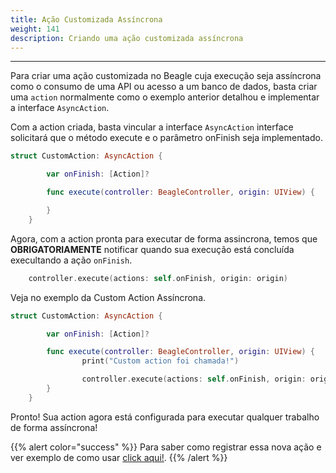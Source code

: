 ```yaml
---
title: Ação Customizada Assíncrona
weight: 141
description: Criando uma ação customizada assíncrona
---
```


---

Para criar uma ação customizada no Beagle cuja execução seja assíncrona como o consumo de uma API ou acesso a um banco de dados, basta criar uma `action` normalmente como o exemplo anterior detalhou e implementar a interface `AsyncAction`.

Com a action criada, basta vincular a interface `AsyncAction` interface solicitará que o método execute e o parâmetro onFinish seja implementado.

```swift
struct CustomAction: AsyncAction {

        var onFinish: [Action]?

        func execute(controller: BeagleController, origin: UIView) {

        }
    }
```

Agora, com a action pronta para executar de forma assincrona, temos que **OBRIGATORIAMENTE** notificar quando sua execução está concluída execultando a ação `onFinish`.

```swift
    controller.execute(actions: self.onFinish, origin: origin)
```

Veja no exemplo da Custom Action Assíncrona.

```swift
struct CustomAction: AsyncAction {

        var onFinish: [Action]?

        func execute(controller: BeagleController, origin: UIView) {
                print("Custom action foi chamada!")

                controller.execute(actions: self.onFinish, origin: origin)
        }
    }
```

Pronto! Sua action agora está configurada para executar qualquer trabalho de forma assíncrona!

{{% alert color="success" %}}
Para saber como registrar essa nova ação e ver exemplo de como usar [click aqui!](/pt/home/resources/customization/beagle-for-ios/custom-actions/simple-custom-action//).
{{% /alert %}}
